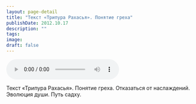 ```yaml
---
layout: page-detail
title: "Текст «Трипура Рахасья». Понятие греха"
publishDate: 2012.10.17
description: ""
tags:
image:
draft: false
---
```


<audio title="2012.10.17 - Текст «Трипура Рахасья». Понятие греха.mp3" src="/upload/iblock/bb2/bb2752580f5b925993c6d46659063ae6.mp3" controls=""></audio>

 Текст «Трипура Рахасья». Понятие греха. Отказаться от наслаждений.  
Эволюция души. Путь садху. 

  
